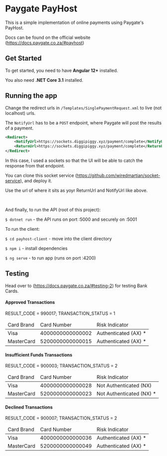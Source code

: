 # Paygate PayHost

This is a simple implementation of online payments using Paygate's PayHost.

Docs can be found on the official website (https://docs.paygate.co.za/#payhost)


## Get Started

To get started, you need to have <b>Angular 12+</b> installed.

You also need <b>.NET Core 3.1</b> installed.

## Running the app

Change the redirect urls in `/Templates/SinglePaymentRequest.xml` to live (not localhost) urls.

The `NotifyUrl` has to be a `POST` endpoint, where Paygate will post the results of a payment.

```xml
<Redirect>
    <NotifyUrl>https://sockets.diggipiggy.xyz/payment/complete</NotifyUrl>
    <ReturnUrl>https://sockets.diggipiggy.xyz/payment/complete</ReturnUrl>
</Redirect>
```

In this case, I used a sockets so that the UI will be able to catch the response from that endpoint.

You can clone this socket service (https://github.com/wiredmartian/socket-service), and deploy it.

Use the url of where it sits as yoyr ReturnUrl and NotifyUrl like above.

<br/>

And finally, to run the API (root of this project):

`$ dotnet run` - the API runs on port :5000 and securely on :5001


To run the client:

`$ cd payhost-client` - move into the client directory

`$ npm i` - install dependencies

`$ ng serve` - to run app (runs on port :4200)


## Testing

Head over to (https://docs.paygate.co.za/#testing-2) for testing Bank Cards.

#### Approved Transactions

RESULT_CODE = 990017; TRANSACTION_STATUS = 1

<table>
    <thead>
        <td>Card Brand</td>
        <td>Card Number</td>
        <td>Risk Indicator</td>
    </thead>
    <tbody>
        <tr>
            <td>Visa</td>
            <td>4000000000000002</td>
            <td>Authenticated (AX) *</td>
        </tr>
        <tr>
            <td>MasterCard</td>
            <td>5200000000000015</td>
            <td>Authenticated (AX) *</td>
        </tr>
    </tbody>
</table>

#### Insufficient Funds Transactions

RESULT_CODE = 900003; TRANSACTION_STATUS = 2

<table>
    <thead>
        <td>Card Brand</td>
        <td>Card Number</td>
        <td>Risk Indicator</td>
    </thead>
    <tbody>
        <tr>
            <td>Visa</td>
            <td>4000000000000028</td>
            <td>Not Authenticated (NX)</td>
        </tr>
        <tr>
            <td>MasterCard</td>
            <td>5200000000000023</td>
            <td>Not Authenticated (NX) *</td>
        </tr>
    </tbody>
</table>

#### Declined Transactions

RESULT_CODE = 900007; TRANSACTION_STATUS = 2

<table>
    <thead>
        <td>Card Brand</td>
        <td>Card Number</td>
        <td>Risk Indicator</td>
    </thead>
    <tbody>
        <tr>
            <td>Visa</td>
            <td>4000000000000036</td>
            <td>Authenticated (AX) *</td>
        </tr>
        <tr>
            <td>MasterCard</td>
            <td>5200000000000049</td>
            <td>Authenticated (AX) *</td>
        </tr>
    </tbody>
</table>


